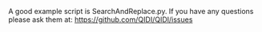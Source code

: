 A good example script is SearchAndReplace.py.
If you have any questions please ask them at: 
https://github.com/QIDI/QIDI/issues 